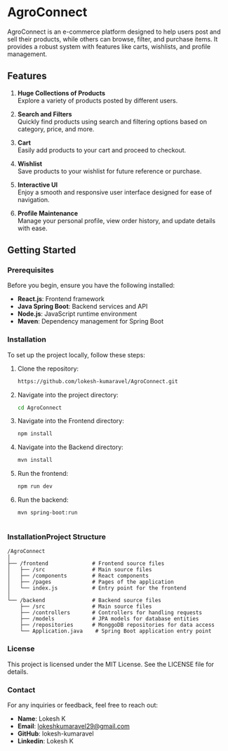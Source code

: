 # AgroConnect

AgroConnect is an e-commerce platform designed to help users post and sell their products, while others can browse, filter, and purchase items. It provides a robust system with features like carts, wishlists, and profile management.

## Features

1. **Huge Collections of Products**  
   Explore a variety of products posted by different users.

2. **Search and Filters**  
   Quickly find products using search and filtering options based on category, price, and more.

3. **Cart**  
   Easily add products to your cart and proceed to checkout.

4. **Wishlist**  
   Save products to your wishlist for future reference or purchase.

5. **Interactive UI**  
   Enjoy a smooth and responsive user interface designed for ease of navigation.

6. **Profile Maintenance**  
   Manage your personal profile, view order history, and update details with ease.

## Getting Started

### Prerequisites

Before you begin, ensure you have the following installed:

- **React.js**: Frontend framework
- **Java Spring Boot**: Backend services and API
- **Node.js**: JavaScript runtime environment
- **Maven**: Dependency management for Spring Boot

### Installation

To set up the project locally, follow these steps:

1. Clone the repository:
   ```bash
   https://github.com/lokesh-kumaravel/AgroConnect.git

2. Navigate into the project directory:
   ```bash
   cd AgroConnect

3. Navigate into the Frontend directory:
   ```bash
   npm install

4. Navigate into the Backend directory:
   ```bash
   mvn install

5. Run the frontend:
   ```bash
   npm run dev

6. Run the backend:
   ```bash
   mvn spring-boot:run



### InstallationProject Structure
    /AgroConnect
    │
    ├── /frontend              # Frontend source files
    │   ├── /src               # Main source files
    │   ├── /components        # React components
    │   ├── /pages             # Pages of the application
    │   └── index.js           # Entry point for the frontend
    │
    └── /backend               # Backend source files
        ├── /src               # Main source files
        ├── /controllers       # Controllers for handling requests
        ├── /models            # JPA models for database entities
        ├── /repositories      # MonggoDB repositories for data access
        └── Application.java    # Spring Boot application entry point

### License
This project is licensed under the MIT License. See the LICENSE file for details.

### Contact
For any inquiries or feedback, feel free to reach out:

- **Name**: Lokesh K
- **Email**: lokeshkumaravel29@gmail.com
- **GitHub**: lokesh-kumaravel
- **Linkedin**: Lokesh K

